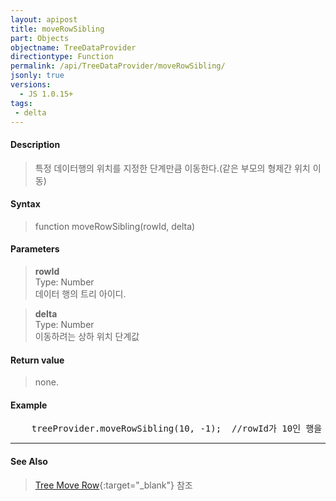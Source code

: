 ```yaml
---
layout: apipost
title: moveRowSibling
part: Objects
objectname: TreeDataProvider
directiontype: Function
permalink: /api/TreeDataProvider/moveRowSibling/
jsonly: true
versions:
  - JS 1.0.15+
tags:
 - delta
---
```



#### Description

> 특정 데이터행의 위치를 지정한 단계만큼 이동한다.(같은 부모의 형제간 위치 이동)  

#### Syntax

> function moveRowSibling(rowId, delta)  

#### Parameters

> **rowId**    
> Type: Number    
> 데이터 행의 트리 아이디.  

> **delta**    
> Type: Number    
> 이동하려는 상하 위치 단계값      

#### Return value

> none.

#### Example

<pre class="prettyprint">
    treeProvider.moveRowSibling(10, -1);  //rowId가 10인 행을 같은 레벨의 형제간에 한단계 위로 이동
</pre>

---
#### See Also

> [Tree Move Row](http://demo.realgrid.net/Demo/TreeMoveRow){:target="_blank"} 참조   